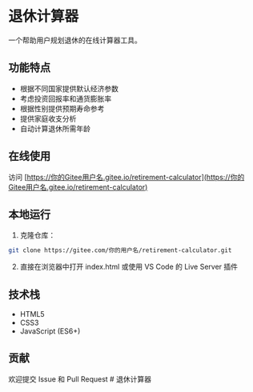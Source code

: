 # 退休计算器

一个帮助用户规划退休的在线计算器工具。

## 功能特点

- 根据不同国家提供默认经济参数
- 考虑投资回报率和通货膨胀率
- 根据性别提供预期寿命参考
- 提供家庭收支分析
- 自动计算退休所需年龄

## 在线使用

访问 [https://你的Gitee用户名.gitee.io/retirement-calculator](https://你的Gitee用户名.gitee.io/retirement-calculator)

## 本地运行

1. 克隆仓库：
```bash
git clone https://gitee.com/你的用户名/retirement-calculator.git
```

2. 直接在浏览器中打开 index.html 或使用 VS Code 的 Live Server 插件

## 技术栈

- HTML5
- CSS3
- JavaScript (ES6+)

## 贡献

欢迎提交 Issue 和 Pull Request # 退休计算器
